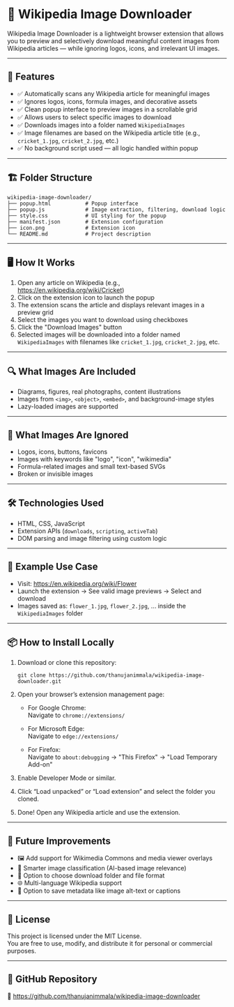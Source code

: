 # 🧠 Wikipedia Image Downloader

Wikipedia Image Downloader is a lightweight browser extension that allows you to preview and selectively download meaningful content images from Wikipedia articles — while ignoring logos, icons, and irrelevant UI images.

---

## 📌 Features

- ✅ Automatically scans any Wikipedia article for meaningful images  
- ✅ Ignores logos, icons, formula images, and decorative assets  
- ✅ Clean popup interface to preview images in a scrollable grid  
- ✅ Allows users to select specific images to download  
- ✅ Downloads images into a folder named `WikipediaImages`  
- ✅ Image filenames are based on the Wikipedia article title (e.g., `cricket_1.jpg`, `cricket_2.jpg`, etc.)  
- ✅ No background script used — all logic handled within popup  

---

## 🏗️ Folder Structure

```
wikipedia-image-downloader/
├── popup.html           # Popup interface
├── popup.js             # Image extraction, filtering, download logic
├── style.css            # UI styling for the popup
├── manifest.json        # Extension configuration
├── icon.png             # Extension icon
└── README.md            # Project description
```

---

## 🖥️ How It Works

1. Open any article on Wikipedia (e.g., https://en.wikipedia.org/wiki/Cricket)  
2. Click on the extension icon to launch the popup  
3. The extension scans the article and displays relevant images in a preview grid  
4. Select the images you want to download using checkboxes  
5. Click the "Download Images" button  
6. Selected images will be downloaded into a folder named `WikipediaImages` with filenames like `cricket_1.jpg`, `cricket_2.jpg`, etc.

---

## 🔍 What Images Are Included

- Diagrams, figures, real photographs, content illustrations  
- Images from `<img>`, `<object>`, `<embed>`, and background-image styles  
- Lazy-loaded images are supported  

---

## 🚫 What Images Are Ignored

- Logos, icons, buttons, favicons  
- Images with keywords like "logo", "icon", "wikimedia"  
- Formula-related images and small text-based SVGs  
- Broken or invisible images  

---

## 🛠️ Technologies Used

- HTML, CSS, JavaScript  
- Extension APIs (`downloads`, `scripting`, `activeTab`)  
- DOM parsing and image filtering using custom logic  

---

## 🧪 Example Use Case

- Visit: https://en.wikipedia.org/wiki/Flower  
- Launch the extension → See valid image previews → Select and download  
- Images saved as: `flower_1.jpg`, `flower_2.jpg`, ... inside the `WikipediaImages` folder  

---

## 📦 How to Install Locally

1. Download or clone this repository:  
   ```
   git clone https://github.com/thanujanimmala/wikipedia-image-downloader.git
   ```

2. Open your browser’s extension management page:

   - For Google Chrome:  
     Navigate to `chrome://extensions/`

   - For Microsoft Edge:  
     Navigate to `edge://extensions/`

   - For Firefox:  
     Navigate to `about:debugging` → "This Firefox" → "Load Temporary Add-on"

3. Enable Developer Mode or similar.

4. Click “Load unpacked” or “Load extension” and select the folder you cloned.

5. Done! Open any Wikipedia article and use the extension.

---

## 🚀 Future Improvements

- 🖼️ Add support for Wikimedia Commons and media viewer overlays  
- 🧠 Smarter image classification (AI-based image relevance)  
- 📁 Option to choose download folder and file format  
- 🌐 Multi-language Wikipedia support  
- 💾 Option to save metadata like image alt-text or captions  

---

## 📜 License

This project is licensed under the MIT License.  
You are free to use, modify, and distribute it for personal or commercial purposes.

---

## 🔗 GitHub Repository

🔗 https://github.com/thanujanimmala/wikipedia-image-downloader
